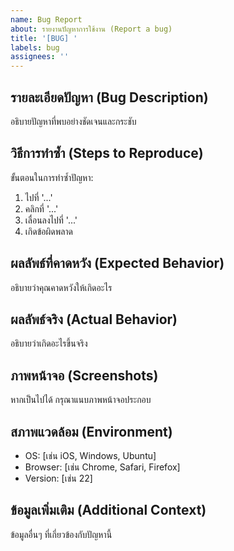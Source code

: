 ```yaml
---
name: Bug Report
about: รายงานปัญหาการใช้งาน (Report a bug)
title: '[BUG] '
labels: bug
assignees: ''
---
```


## รายละเอียดปัญหา (Bug Description)
อธิบายปัญหาที่พบอย่างชัดเจนและกระชับ

## วิธีการทำซ้ำ (Steps to Reproduce)
ขั้นตอนในการทำซ้ำปัญหา:
1. ไปที่ '...'
2. คลิกที่ '...'
3. เลื่อนลงไปที่ '...'
4. เกิดข้อผิดพลาด

## ผลลัพธ์ที่คาดหวัง (Expected Behavior)
อธิบายว่าคุณคาดหวังให้เกิดอะไร

## ผลลัพธ์จริง (Actual Behavior)
อธิบายว่าเกิดอะไรขึ้นจริง

## ภาพหน้าจอ (Screenshots)
หากเป็นไปได้ กรุณาแนบภาพหน้าจอประกอบ

## สภาพแวดล้อม (Environment)
- OS: [เช่น iOS, Windows, Ubuntu]
- Browser: [เช่น Chrome, Safari, Firefox]
- Version: [เช่น 22]

## ข้อมูลเพิ่มเติม (Additional Context)
ข้อมูลอื่นๆ ที่เกี่ยวข้องกับปัญหานี้